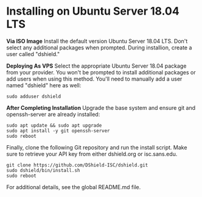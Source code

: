 Installing on Ubuntu Server 18.04 LTS
=====================================

**Via ISO Image**
Install the default version Ubuntu Server 18.04 LTS. Don't select any additional packages when prompted. During installion, create a user called "dshield."

**Deploying As VPS**
Select the appropriate Ubuntu Server 18.04 package from your provider. You won't be prompted to install additional packages or add users when using this method. You'll need to manually add a user named "dshield" here as well:

```sudo adduser dshield```

**After Completing Installation**
Upgrade the base system and ensure git and openssh-server are already installed:

```
sudo apt update && sudo apt upgrade
sudo apt install -y git openssh-server
sudo reboot
```

Finally, clone the following Git repository and run the install script. Make sure to retrieve your API key from either dshield.org or isc.sans.edu.

```
git clone https://github.com/DShield-ISC/dshield.git
sudo dshield/bin/install.sh
sudo reboot
```

For additional details, see the global README.md file.    

